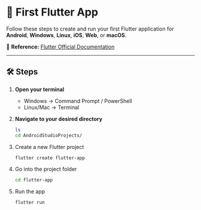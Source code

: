 # 🚀 First Flutter App

Follow these steps to create and run your first Flutter application for **Android**, **Windows**, **Linux**, **iOS**, **Web**, or **macOS**.

📖 **Reference:** [Flutter Official Documentation](https://docs.flutter.dev/)

---

## 🛠 Steps

1. **Open your terminal**
   - Windows → Command Prompt / PowerShell  
   - Linux/Mac → Terminal

2. **Navigate to your desired directory**
   ```bash
   ls
   cd AndroidStudioProjects/
   ```

3. Create a new Flutter project
   ```bash
   flutter create flutter-app
   ```

4. Go into the project folder
   ```bash
   cd flutter-app
   ```

5. Run the app
   ```bash
   flutter run
   ```
